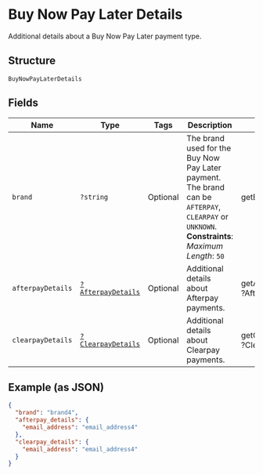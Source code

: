 
# Buy Now Pay Later Details

Additional details about a Buy Now Pay Later payment type.

## Structure

`BuyNowPayLaterDetails`

## Fields

| Name | Type | Tags | Description | Getter | Setter |
|  --- | --- | --- | --- | --- | --- |
| `brand` | `?string` | Optional | The brand used for the Buy Now Pay Later payment.<br>The brand can be `AFTERPAY`, `CLEARPAY` or `UNKNOWN`.<br>**Constraints**: *Maximum Length*: `50` | getBrand(): ?string | setBrand(?string brand): void |
| `afterpayDetails` | [`?AfterpayDetails`](../../doc/models/afterpay-details.md) | Optional | Additional details about Afterpay payments. | getAfterpayDetails(): ?AfterpayDetails | setAfterpayDetails(?AfterpayDetails afterpayDetails): void |
| `clearpayDetails` | [`?ClearpayDetails`](../../doc/models/clearpay-details.md) | Optional | Additional details about Clearpay payments. | getClearpayDetails(): ?ClearpayDetails | setClearpayDetails(?ClearpayDetails clearpayDetails): void |

## Example (as JSON)

```json
{
  "brand": "brand4",
  "afterpay_details": {
    "email_address": "email_address4"
  },
  "clearpay_details": {
    "email_address": "email_address4"
  }
}
```

